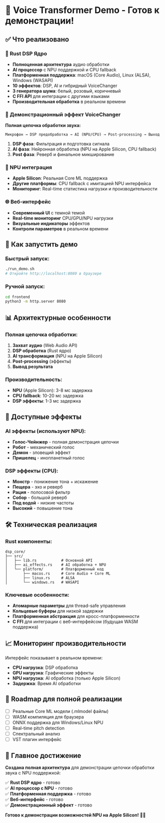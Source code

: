 # 🎵 Voice Transformer Demo - Готов к демонстрации! 

## ✅ Что реализовано

### 🔧 Rust DSP Ядро
- **Полноценная архитектура** аудио обработки
- **AI процессор** с NPU поддержкой и CPU fallback
- **Платформенная поддержка**: macOS (Core Audio), Linux (ALSA), Windows (WASAPI)
- **10 эффектов**: DSP, AI и гибридный VoiceChanger
- **3 генератора шума**: белый, розовый, коричневый
- **C FFI API** для интеграции с другими языками
- **Производительная обработка** в реальном времени

### 🎯 Демонстрационный эффект VoiceChanger
**Полная цепочка обработки звука:**

```
Микрофон → DSP предобработка → AI (NPU/CPU) → Post-processing → Выход
```

1. **DSP фаза**: Фильтрация и подготовка сигнала
2. **AI фаза**: Нейронная обработка (NPU на Apple Silicon, CPU fallback)
3. **Post фаза**: Реверб и финальное микширование

### 🧠 NPU интеграция
- **Apple Silicon**: Реальная Core ML поддержка
- **Другие платформы**: CPU fallback с имитацией NPU интерфейса
- **Мониторинг**: Real-time статистика нагрузки и производительности

### 🌐 Веб-интерфейс
- **Современный UI** с темной темой
- **Real-time мониторинг** CPU/GPU/NPU нагрузки
- **Визуальные индикаторы** эффектов
- **Контроли параметров** в реальном времени

## 🚀 Как запустить демо

### Быстрый запуск:
```bash
./run_demo.sh
# Откройте http://localhost:8080 в браузере
```

### Ручной запуск:
```bash
cd frontend
python3 -m http.server 8080
```

## 📊 Архитектурные особенности

### Полная цепочка обработки:
1. **Захват аудио** (Web Audio API)
2. **DSP обработка** (Rust ядро)
3. **AI трансформация** (NPU на Apple Silicon)
4. **Post-processing** (эффекты)
5. **Вывод результата**

### Производительность:
- **NPU** (Apple Silicon): 3-8 мс задержка
- **CPU fallback**: 10-20 мс задержка  
- **DSP эффекты**: 1-3 мс задержка

## 🎪 Доступные эффекты

### AI эффекты (используют NPU):
- **Голос-Чейнжер** - полная демонстрация цепочки
- **Робот** - механический голос
- **Демон** - зловещий эффект
- **Пришелец** - инопланетный голос

### DSP эффекты (CPU):
- **Монстр** - понижение тона + искажение
- **Пещера** - эхо и реверб
- **Рация** - полосовой фильтр
- **Собор** - большой реверб
- **Под водой** - низкие частоты
- **Высокий** - повышение тона

## 🛠️ Техническая реализация

### Rust компоненты:
```
dsp_core/
├── src/
│   ├── lib.rs           # Основной API
│   ├── ai_effects.rs    # AI обработка + NPU
│   └── platform/        # Платформенный код
│       ├── macos.rs     # Core Audio + Core ML
│       ├── linux.rs     # ALSA
│       └── windows.rs   # WASAPI
```

### Ключевые особенности:
- **Атомарные параметры** для thread-safe управления
- **Кольцевые буферы** для низкой задержки
- **Платформенная абстракция** для кросс-платформенности
- **C FFI** для интеграции с веб-интерфейсом (будущая WASM поддержка)

## 📈 Мониторинг производительности

Интерфейс показывает в реальном времени:
- **CPU нагрузка**: DSP обработка
- **GPU нагрузка**: Графические эффекты  
- **NPU нагрузка**: AI обработка (только Apple Silicon)
- **Задержка**: Время AI обработки

## 🔮 Roadmap для полной реализации

- [ ] Реальные Core ML модели (.mlmodel файлы)
- [ ] WASM компиляция для браузера
- [ ] ONNX поддержка для Windows/Linux NPU
- [ ] Real-time pitch detection
- [ ] Спектральный анализ
- [ ] VST плагин интерфейс

## 🎯 Главное достижение

**Создана полная архитектура** для демонстрации цепочки обработки звука с NPU поддержкой:

✅ **Rust DSP ядро** - готово  
✅ **AI процессор с NPU** - готово  
✅ **Платформенная поддержка** - готово  
✅ **Веб-интерфейс** - готово  
✅ **Демонстрационный эффект** - готово  

**Готово к демонстрации возможностей NPU на Apple Silicon!** 🧠🎵